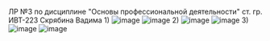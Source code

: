 ЛР №3 по дисциплине "Основы профессиональной деятельности" ст. гр. ИВТ-223 Скрябина Вадима
1)
![image](https://github.com/vvadikk/LR3_OPD/assets/125023961/14923718-e126-4835-b4a8-fa097c26704e)
![image](https://github.com/vvadikk/LR3_OPD/assets/125023961/5a1ebb49-9150-4e6f-bbe1-541a51c4253a)
2)
![image](https://github.com/vvadikk/LR3_OPD/assets/125023961/848f3bb6-4b48-429f-af35-4336ae369c4d)
![image](https://github.com/vvadikk/LR3_OPD/assets/125023961/41fa006c-f8a6-4f1d-9059-f75030073133)
3)
![image](https://github.com/vvadikk/LR3_OPD/assets/125023961/8a2ba8d4-a149-46c4-a3c4-bcbd325bc2f9)
![image](https://github.com/vvadikk/LR3_OPD/assets/125023961/83353fbc-1378-4fb5-83fa-3098f02507e4)
